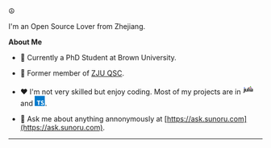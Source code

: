 ☮️ 

I'm an Open Source Lover from Zhejiang.

**About Me**

- 🐻 Currently a PhD Student at Brown University.

- 🌊 Former member of [ZJU QSC](https://github.com/QSCTech).

- ❤️  I'm not very skilled but enjoy coding. Most of my projects are in 
<code><img height="20" src="https://github.com/github/explore/raw/main/topics/julia/julia.png"></code>
and
<code><img height="20" src="https://github.com/github/explore/raw/main/topics/typescript/typescript.png"></code>.

- 💬 Ask me about anything annonymously at [https://ask.sunoru.com](https://ask.sunoru.com).

** **
